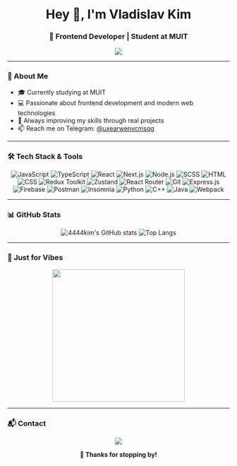 <h1 align="center">Hey 👋, I'm Vladislav Kim</h1>
<h3 align="center">🧠 Frontend Developer | Student at MUIT</h3>

<p align="center">
  <img src="https://readme-typing-svg.herokuapp.com?font=Fira+Code&size=22&pause=1000&color=FF00A2&width=435&lines=Hi%2C+I'm+Zen!;Frontend+Developer;I+love+React+%2F+Next.js;Always+learning+and+improving" />
</p>

---

### 🚀 About Me

- 🎓 Currently studying at MUIT  
- 💻 Passionate about frontend development and modern web technologies  
- 🧠 Always improving my skills through real projects  
- 📫 Reach me on Telegram: [@uxearwenvcmsqg](https://t.me/uxearwenvcmsqg)

---

### 🛠️ Tech Stack & Tools

<div align="center">
  
![JavaScript](https://img.shields.io/badge/-JavaScript-000?style=flat&logo=javascript)
![TypeScript](https://img.shields.io/badge/-TypeScript-000?style=flat&logo=typescript)
![React](https://img.shields.io/badge/-React-000?style=flat&logo=react)
![Next.js](https://img.shields.io/badge/-Next.js-000?style=flat&logo=next.js)
![Node.js](https://img.shields.io/badge/-Node.js-000?style=flat&logo=node.js)
![SCSS](https://img.shields.io/badge/-SCSS-000?style=flat&logo=sass)
![HTML](https://img.shields.io/badge/-HTML5-000?style=flat&logo=html5)
![CSS](https://img.shields.io/badge/-CSS3-000?style=flat&logo=css3)
![Redux Toolkit](https://img.shields.io/badge/-RTK-000?style=flat&logo=redux)
![Zustand](https://img.shields.io/badge/-Zustand-000?style=flat&logo=zustand)
![React Router](https://img.shields.io/badge/-React%20Router-000?style=flat&logo=reactrouter)
![Git](https://img.shields.io/badge/-Git-000?style=flat&logo=git)
![Express.js](https://img.shields.io/badge/-Express.js-000?style=flat&logo=express)
![Firebase](https://img.shields.io/badge/-Firebase-000?style=flat&logo=firebase)
![Postman](https://img.shields.io/badge/-Postman-000?style=flat&logo=postman)
![Insomnia](https://img.shields.io/badge/-Insomnia-000?style=flat&logo=insomnia)
![Python](https://img.shields.io/badge/-Python-000?style=flat&logo=python)
![C++](https://img.shields.io/badge/-C++-000?style=flat&logo=c%2B%2B)
![Java](https://img.shields.io/badge/-Java-000?style=flat&logo=java)
![Webpack](https://img.shields.io/badge/-Webpack-000?style=flat&logo=webpack)

</div>

---

### 📊 GitHub Stats

<div align="center">

![4444kim's GitHub stats](https://github-readme-stats.vercel.app/api?username=4444kim&show_icons=true&theme=radical)
![Top Langs](https://github-readme-stats.vercel.app/api/top-langs/?username=4444kim&layout=compact&theme=radical)

</div>

---

### 🎨 Just for Vibes

<p align="center">
  <img src="https://media.giphy.com/media/26tn33aiTi1jkl6H6/giphy.gif" width="300" />
</p>

---

### 📬 Contact

<p align="center">
  <a href="https://t.me/uxearwenvcmsqg" target="_blank">
    <img src="https://img.shields.io/badge/Telegram-2CA5E0?style=for-the-badge&logo=telegram&logoColor=white" />
  </a>
</p>

<p align="center">
  <strong>💬 Thanks for stopping by!</strong>  
</p>

